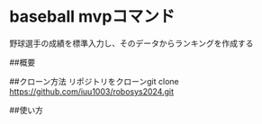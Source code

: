 # baseball mvpコマンド
野球選手の成績を標準入力し、そのデータからランキングを作成する

##概要


##クローン方法
リポジトリをクローンgit clone https://github.com/iuu1003/robosys2024.git

##使い方

